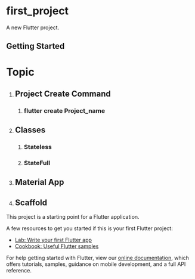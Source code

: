 # first_project

A new Flutter project.

## Getting Started

# Topic 
1. ## Project Create Command  
    1. ### flutter create Project_name

2. ## Classes
    1. ### Stateless
    2. ### StateFull

3. ## Material App

4. ## Scaffold 
This project is a starting point for a Flutter application.

A few resources to get you started if this is your first Flutter project:

- [Lab: Write your first Flutter app](https://flutter.dev/docs/get-started/codelab)
- [Cookbook: Useful Flutter samples](https://flutter.dev/docs/cookbook)

For help getting started with Flutter, view our
[online documentation](https://flutter.dev/docs), which offers tutorials,
samples, guidance on mobile development, and a full API reference.
